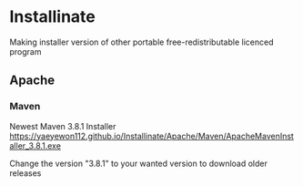 # Installinate
 Making installer version of other portable free-redistributable licenced program

## Apache

### Maven

Newest Maven 3.8.1 Installer
 https://yaeyewon112.github.io/Installinate/Apache/Maven/ApacheMavenInstaller_3.8.1.exe

Change the version "3.8.1" to your wanted version to download older releases